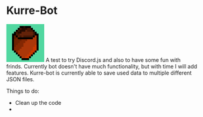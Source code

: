 # Kurre-Bot
![Kurre-bot](kapy.png)
A test to try Discord.js and also to have some fun with frinds.
Currently bot doesn't have much functionality, but with time I will add features.
Kurre-bot is currently able to save used data to multiple different JSON files.

Things to do:
- Clean up the code
- 
